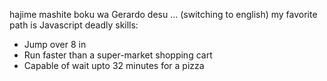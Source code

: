 hajime mashite
boku wa Gerardo desu
... (switching to english) my favorite path is Javascript
deadly skills:
* Jump over 8 in
* Run faster than a super-market shopping cart
* Capable of wait upto 32 minutes for a pizza
